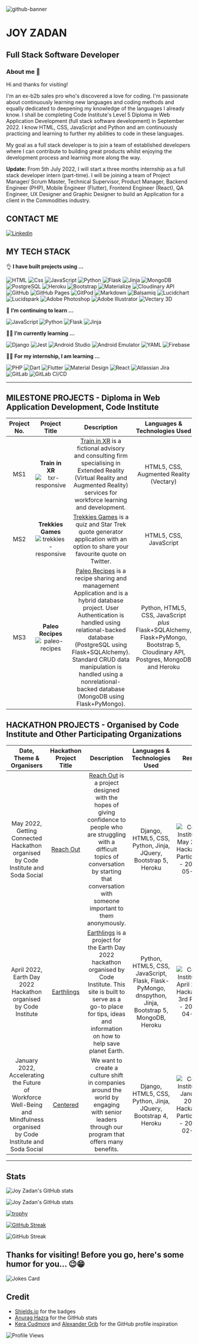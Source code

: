 ![github-banner](https://user-images.githubusercontent.com/91944321/178267614-0ed4455f-78e1-4084-96c7-3d0835042b82.png)


# JOY ZADAN
## Full Stack Software Developer 
### About me 👋

Hi and thanks for visiting!

I'm an ex-b2b sales pro who's discovered a love for coding. I'm passionate about continuously learning new languages and coding methods and equally dedicated to deepening my knowledge of the languages I already know. I shall be completing Code Institute's Level 5 Diploma in Web Application Development (full stack software development) in September 2022. I know HTML, CSS, JavaScript and Python and am continuously practicing and learning to further my abilities to code in these languages. 

My goal as a full stack developer is to join a team of established developers where I can contribute to building great products whilst enjoying the development process and learning more along the way.

**Update:** From 5th July 2022, I will start a three months internship as a full stack developer intern (part-time). I will be joining a team of Project Manager/ Scrum Master, Technical Supervisor, Product Manager, Backend Engineer (PHP), Mobile Engineer (Flutter), Frontend Engineer (React), QA Engineer, UX Designer and Graphic Designer to build an Application for a client in the Commodities industry.

## CONTACT ME
<a href="https://www.linkedin.com/in/joy-anareta-zadan/">
  <img
    alt="Linkedin" target="_blank" rel="noopener noreferrer"
    src="https://img.shields.io/badge/linkedin-0077B5?logo=linkedin&logoColor=white&style=for-the-badge"
  />
</a>

## MY TECH STACK
👌 **I have built projects using ...**
<p dir="auto">
  <img alt="HTML" src="https://img.shields.io/badge/html5-E34F26?logo=html5&logoColor=white&style=for-the-badge" />
  <img alt="Css" src="https://img.shields.io/badge/css%203-1572B6?logo=css3&logoColor=white&style=for-the-badge" />
  <img alt="JavaScript" src="https://img.shields.io/badge/javascript-%23323330.svg?style=for-the-badge&logo=javascript&logoColor=%23F7DF1E" />
  <img alt="Python" src="https://img.shields.io/badge/python-3670A0?logo=python&logoColor=white&style=for-the-badge" />
  <img alt="Flask" src="https://img.shields.io/badge/flask-000000?logo=flask&logoColor=white&style=for-the-badge" />
  <img alt="Jinja" src="https://img.shields.io/badge/jinja-%23B41717?style=for-the-badge&logo=jinja" />
  <img alt="MongoDB" src="https://img.shields.io/badge/mongodb-47A248?logo=mongodb&logoColor=white&style=for-the-badge" />
  <img alt="PostgreSQL" src="https://img.shields.io/badge/postgreSQL-4169E1?logo=PostgreSQL&logoColor=white&style=for-the-badge" />
  <img alt="Heroku" src="https://img.shields.io/badge/heroku-430098?logo=Heroku&logoColor=white&style=for-the-badge" />
  <img alt="Bootstrap" src="https://img.shields.io/badge/bootstrap-7952B3?logo=bootstrap&logoColor=white&style=for-the-badge" />
  <img alt="Materialize" src="https://img.shields.io/badge/materialize-ee6e73?logo=materialize&logoColor=white&style=for-the-badge" />
  <img alt="Cloudinary API" src="https://img.shields.io/badge/cloudinary%20api-0000FF?logo=cloudinary&logoColor=white&style=for-the-badge" /> 
  <img alt="GitHub" src="https://img.shields.io/badge/github-%23121011.svg?style=for-the-badge&logo=github&logoColor=white" /> 
  <img alt="GitHub  Pages" src="https://img.shields.io/badge/GitHub%20Pages-222222?style=for-the-badge&logo=GitHub%20Pages&logoColor=white" /> 
  
  <img alt="GitPod" src="https://img.shields.io/badge/gitpod-f06611.svg?style=for-the-badge&logo=gitpod&logoColor=white" /> 
  <img alt="Markdown" src="https://img.shields.io/badge/markdown-%23000000.svg?style=for-the-badge&logo=markdown&logoColor=white" /> 
  <img alt="Balsamiq" src="https://img.shields.io/badge/balsamiq%20wireframes-a60000?logo=balsamiq&logoColor=white&style=for-the-badge" />
  <img alt="Lucidchart" src="https://img.shields.io/badge/lucidchart-f96b14?logo=lucidchart&logoColor=white&style=for-the-badge" />
  <img alt="Lucidspark" src="https://img.shields.io/badge/lucidspark-ff3d3d?logo=lucidspark&logoColor=white&style=for-the-badge" />
  <img alt="Adobe Photoshop" src="https://img.shields.io/badge/adobe%20photoshop-%2331A8FF.svg?style=for-the-badge&logo=adobe%20photoshop&logoColor=white" />
  <img alt="Adobe Illustrator" src="https://img.shields.io/badge/adobe%20illustrator-%23FF9A00.svg?style=for-the-badge&logo=adobe%20illustrator&logoColor=white" />
  
  <img alt="Vectary 3D" src="https://img.shields.io/badge/vectary%203d-7a13f7?logo=vectary&logoColor=white&style=for-the-badge" />
 </p>

🌱 **I’m continuing to learn ...**

<p dir="auto">
  <img alt="JavaScript" src="https://img.shields.io/badge/javascript-%23323330.svg?style=for-the-badge&logo=javascript&logoColor=%23F7DF1E" />
  <img alt="Python" src="https://img.shields.io/badge/python-3670A0?logo=python&logoColor=white&style=for-the-badge" />
  <img alt="Flask" src="https://img.shields.io/badge/flask-000000?logo=flask&logoColor=white&style=for-the-badge" />
  <img alt="Jinja" src="https://img.shields.io/badge/JINJA-%23B41717?style=for-the-badge&logo=jinja" />
</p>

👩‍💻 **I’m currently learning ...**

<p dir="auto">
  <img alt="Django" src="https://img.shields.io/badge/Django-092E20?logo=django&logoColor=white&style=for-the-badge" />
  <img alt="Jest" src="https://img.shields.io/badge/Jest-C21325?logo=jest&logoColor=white&style=for-the-badge" />
  <img alt="Android Studio" src="https://img.shields.io/badge/android%20studio-3DDC84.svg?style=for-the-badge&logo=android-studio&logoColor=white" />
  <img alt="Android Emulator" src="https://img.shields.io/badge/android%20emulator-3DDC84.svg?style=for-the-badge&logo=android-studio&logoColor=white" />
  <img alt="YAML" src="https://img.shields.io/badge/yaml-cc1018.svg?style=for-the-badge&logo=yaml&logoColor=white" />
  <img alt="Firebase" src="https://img.shields.io/badge/firebase-ffca28?style=for-the-badge&logo=firebase&logoColor=black" />
</p>

👩‍💻 **For my internship, I am learning ...**

<p dir="auto">
  <img alt="PHP" src="https://img.shields.io/badge/php-777BB4?logo=php&logoColor=white&style=for-the-badge" />
  <img alt="Dart" src="https://img.shields.io/badge/dart-0175C2?logo=dart&logoColor=white&style=for-the-badge" />
  <img alt="Flutter" src="https://img.shields.io/badge/flutter-02569B?logo=flutter&logoColor=white&style=for-the-badge" />
  <img alt="Material Design" src="https://img.shields.io/badge/material%20design-212121?logo=material%20design&logoColor=white&style=for-the-badge" />
  <img alt="React" src="https://img.shields.io/badge/react-%2320232a.svg?style=for-the-badge&amp;logo=react&amp;logoColor=%2361DAFB" />
  <img alt="Atlassian Jira" src="https://img.shields.io/badge/atlassian%20jira-%230A0FFF.svg?style=for-the-badge&logo=jira&logoColor=white" />
  <img alt="GitLab" src="https://img.shields.io/badge/gitlab-%23181717.svg?style=for-the-badge&logo=gitlab&logoColor=white" />
  <img alt="GitLab CI/CD" src="https://img.shields.io/badge/gitlab%20ci/cd-%23181717.svg?style=for-the-badge&logo=gitlab&logoColor=white" />
</p>

---
## MILESTONE PROJECTS - Diploma in Web Application Development, Code Institute

| Project No. | Project Title | Description | Languages & Technologies Used | Grade |
| :---: | :---: | :---: | :---: | :---: |
| MS1 | **Train in XR** ![txr-responsive](https://user-images.githubusercontent.com/91944321/178102958-8697d421-fb3e-4a35-87fe-06fef501b6ca.png) | [Train in XR](https://github.com/JoyZadan/html-css-portfolio-project) is a fictional advisory and consulting firm specialising in Extended Reality (Virtual Reality and Augmented Reality) services for workforce learning and development. | HTML5, CSS, Augmented Reality (Vectary) | Distinction | 
| MS2 | **Trekkies Games** ![trekkies-responsive](https://user-images.githubusercontent.com/91944321/177550343-2382f49d-4fed-40d0-9360-f94d40e2ea29.png) | [Trekkies Games](https://github.com/JoyZadan/star-trek-voyager) is a quiz and Star Trek quote generator application with an option to share your favourite quote on Twitter.  | HTML5, CSS, JavaScript | Distinction | 
| MS3 | **Paleo Recipes** ![paleo-recipes](https://user-images.githubusercontent.com/91944321/177551066-ad891f58-9688-43a0-a16a-bc763dd819dc.png) | [Paleo Recipes](https://github.com/JoyZadan/paleo-recipes) is a recipe sharing and management Application and is a hybrid database project. User Authentication is handled using relational-backed database (PostgreSQL using Flask+SQLAlchemy). Standard CRUD data manipulation is handled using a nonrelational-backed database (MongoDB using Flask+PyMongo).  | Python, HTML5, CSS, JavaScript *plus* Flask+SQLAlchemy, Flask+PyMongo, Bootstrap 5, Cloudinary API, Postgres, MongoDB and Heroku | TBD | 

## HACKATHON PROJECTS - Organised by Code Institute and Other Participating Organizations
| Date, Theme & Organisers | Hackathon Project Title | Description | Languages & Technologies Used | Result |
| :---: | :---: | :---: | :---: | :---: |
| May 2022, Getting Connected Hackathon organised by Code Institute and Soda Social | [Reach Out](https://github.com/JoyZadan/team-5-may-2022) | [Reach Out](https://team5-reachout.herokuapp.com/) is a project designed with the hopes of giving confidence to people who are struggling with a difficult topics of conversation by starting that conversation with someone important to them anonymously. | Django, HTML5, CSS, Python, Jinja, JQuery, Bootstrap 5, Heroku | ![Code Institute - May 2022 Hackathon Participant - 2022-05-25](https://user-images.githubusercontent.com/91944321/177546434-10ff5d4e-fd68-49b0-827b-4e4ac7bbf1d0.png) |
| April 2022, Earth Day 2022 Hackathon organised by Code Institute | [Earthlings](https://github.com/JoyZadan/Earthlings) | [Earthlings](https://earthlings-hackathon.herokuapp.com/) is a project for the Earth Day 2022 hackathon organised by Code Institute. This site is built to serve as a go-to place for tips, ideas and information on how to help save planet Earth. | Python, HTML5, CSS, JavaScript, Flask, Flask-PyMongo, dnspython, Jinja, Bootstrap 5, MongoDB, Heroku | ![Code Institute - April 2022 Hackathon 3rd Place - 2022-04-27](https://user-images.githubusercontent.com/91944321/177547814-5da9583b-ec11-4140-bc9d-6abee5a03a22.png) |
| January 2022, Accelerating the Future of Workforce Well-Being and Mindfulness organised by Code Institute and Soda Social | [Centered](https://github.com/JoyZadan/trustinsodaHackathon) | We want to create a culture shift in companies around the world by engaging with senior leaders through our program that offers many benefits. | Django, HTML5, CSS, Python, Jinja, JQuery, Bootstrap 4, Heroku | ![Code Institute - January 2022 Hackathon Participant - 2022-02-02](https://user-images.githubusercontent.com/91944321/177553477-29172719-0ed9-4d0a-9b99-fddd9afd3f72.png) |

---
## Stats

![Joy Zadan's GitHub stats](https://github-readme-stats.vercel.app/api?username=joyzadan&theme=dark&show_icons=true)

![Joy Zadan's GitHub stats](https://github-readme-stats.vercel.app/api/top-langs/?username=joyzadan&theme=dark&show_icons=true)

[![trophy](https://github-profile-trophy.vercel.app/?username=joyzadan&margin-w=60&no-frame=false)](https://github.com/joyzadan/github-profile-trophy)

[![GitHub Streak](https://github-readme-streak-stats.herokuapp.com/?user=joyzadan&margin-w=60&no-frame=false)](https://git.io/streak-stats)

![GitHub Streak](https://activity-graph.herokuapp.com/graph?username=joyzadan&bg_color=1c1917&color=ffffff&line=0891b2&point=ffffff&area_color=1c1917&area=true&hide_border=true&custom_title=GitHub%20Commits%20Graph")

## Thanks for visiting! Before you go, here's some humor for you... 😉😁

![Jokes Card](https://readme-jokes.vercel.app/api/ 'theme=merko&margin-w=60') 

## Credit
<ul>
  <li><a href="https://shields.io/">Shields.io</a> for the badges
  <li><a href="https://github.com/anuraghazra/github-readme-stats">Anurag Hazra</a> for the GitHub stats  
  <li><a href="https://github.com/kera-cudmore">Kera Cudmore</a> and <a href="https://github.com/alexandergrib">Alexander Grib</a> for the GitHub profile inspiration</li>
</ul>

![Profile Views](https://komarev.com/ghpvc/?username=joyzadan&color=green&style=flat-square)
<!--

## PERSONAL PROJECTS:  Reinforcing my knowledge of Python

## PERSONAL PROJECTS:  Reinforcing my knowledge of JavaScript

## PERSONAL PROJECTS: Test Driven Development/ JEST

## PERSONAL PROJECTS: Learning PHP

## PERSONAL PROJECTS: Learning Flutter/Dart

## PERSONAL PROJECTS: Learning React

**JoyZadan/JoyZadan** is a ✨ _special_ ✨ repository because its `README.md` (this file) appears on your GitHub profile.


Here are some ideas to get you started:
- I know:
HTML5, CSS, Bootstrap and JavaScript

- 🔭 I’m currently working on ...
a couple of JavaScript projects to help strengthen my knowledge and increase my level of competence in the language
- 🌱 I’m currently learning ...
Python
- 👯 I’m looking to collaborate on ...

- 🤔 I’m looking for help with ...
- 💬 Ask me about ...
- 📫 How to reach me: ...
- 😄 Pronouns: ...
- ⚡ Fun fact: ...
-->
